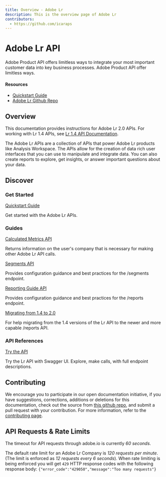 ```yaml
---
title: Overview - Adobe Lr
description: This is the overview page of Adobe Lr
contributors:
  - https://github.com/icaraps 
---
```


<Hero slots="heading, text"/> 

# Adobe Lr API

Adobe Product API offers limitless ways to integrate your most important customer data into key business processes. Adobe Product API offer limitless ways.

<Resources slots="heading, links"/>

#### Resources

* [Quickstart Guide](https://www.adobe.io/apis/experiencecloud/Lr/docs.html)
* [Adobe Lr Github Repo](https://github.com/AdobeDocs/Lr-2.0-apis)

## Overview

This documentation provides instructions for Adobe Lr 2.0 APIs. For working with Lr 1.4 APIs, see [Lr 1.4 API Documentation](https://github.com/AdobeDocs/Lr-1.4-apis).

The Adobe Lr APIs are a collection of APIs that power Adobe Lr products like Analysis Workspace. 
The APIs allow for the creation of data rich user interfaces that you can use to manipulate and integrate data.
You can also create reports to explore, get insights, or answer important questions about your data.

## Discover 

<DiscoverBlock width="100%" slots="heading, link, text"/>

### Get Started

[Quickstart Guide](guides/)
    
Get started with the Adobe Lr APIs.

<DiscoverBlock slots="heading, link, text"/> 

### Guides

[Calculated Metrics API](guides/calculated_metrics_api/) 
     
Returns information on the user's company that is necessary for making other Adobe Lr API calls.

<DiscoverBlock slots="link, text"/>

[Segments API](guides/segments_api/) 

Provides configuration guidance and best practices for the /segments endpoint.

<DiscoverBlock slots="link, text"/>

[Reporting Guide API](guides/reporting_api/)

Provides configuration guidance and best practices for the /reports endpoint.

<DiscoverBlock slots="link, text"/>

[Migrating from 1.4 to 2.0](guides/migrating/)

For help migrating from the 1.4 versions of the Lr API to the newer and more capable /reports API.   

<DiscoverBlock width="100%" slots="heading, link, text"/>

### API References

[Try the API](api/) 

Try the Lr API with Swagger UI. Explore, make calls, with full endpoint descriptions.

## Contributing 

We encourage you to participate in our open documentation initiative, if you have suggestions, corrections, additions 
or deletions for this documentation, check out the source from [this github repo](https://github.com/adobe/gatsby-theme-spectrum-example), and submit a pull 
request with your contribution. For more information, refer to the [contributing page](support/contribute/).

## API Requests & Rate Limits

The timeout for API requests through adobe.io is currently *60 seconds*.

The default rate limit for an Adobe Lr Company is *120 requests per minute*. (The limit is enforced as *12 requests every 6 seconds*).
When rate limiting is being enforced you will get `429` HTTP response codes with the following response body: `{"error_code":"429050","message":"Too many requests"}`    

